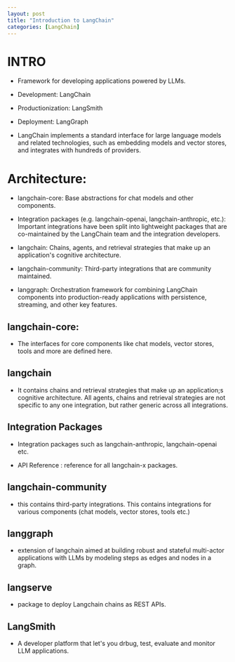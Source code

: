 ```yaml
---
layout: post
title: "Introduction to LangChain"
categories: [LangChain]
---
```

# INTRO
- Framework for developing applications powered by LLMs.

- Development: LangChain

- Productionization: LangSmith

- Deployment: LangGraph

- LangChain implements a standard interface for large language models and related technologies, such as embedding models and vector stores, and integrates with hundreds of providers.

# Architecture:

- langchain-core: Base abstractions for chat models and other components.

- Integration packages (e.g. langchain-openai, langchain-anthropic, etc.): Important integrations have been split into lightweight packages that are co-maintained by the LangChain team and the integration developers.

- langchain: Chains, agents, and retrieval strategies that make up an application's cognitive architecture.

- langchain-community: Third-party integrations that are community maintained.

- langgraph: Orchestration framework for combining LangChain components into production-ready applications with persistence, streaming, and other key features. 

## langchain-core:

- The interfaces for core components like chat models, vector stores, tools and more are defined here.

## langchain

- It contains chains and retrieval strategies that make up an application;s cognitive architecture. All agents, chains and retrieval strategies are not specific to any one integration, but rather generic across all integrations.

## Integration Packages

- Integration packages such as langchain-anthropic, langchain-openai etc.

- API Reference : reference for all langchain-x packages.

## langchain-community

- this contains third-party integrations. This contains integrations for various components (chat models, vector stores, tools etc.)

## langgraph

- extension  of langchain aimed at building robust and stateful multi-actor applications with LLMs by modeling steps as edges and nodes in a graph.

## langserve

- package to deploy Langchain chains as REST APIs.

## LangSmith

- A developer platform that let's you drbug, test, evaluate and monitor LLM applications.

